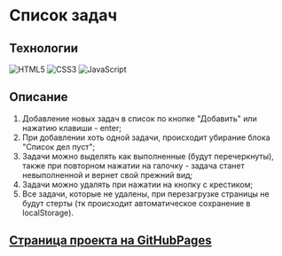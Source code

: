 # Список задач

## Технологии

![HTML5](https://img.shields.io/badge/-HTML5-e34f26?logo=html5&logoColor=white)
![CSS3](https://img.shields.io/badge/-CSS3-1572b6?logo=css3&logoColor=white)
![JavaScript](https://img.shields.io/badge/-JavaScript-f7df1e?logo=javaScript&logoColor=black)


## Описание 
1. Добавление новых задач в список по кнопке "Добавить" или нажатию клавиши - enter;
2. При добавлении хоть одной задачи, происходит убирание блока "Список дел пуст";
3. Задачи можно выделять как выполненные (будут перечеркнуты), также при повторном нажатии на галочку - задача станет невыполненной и вернет свой прежний вид;
4. Задачи можно удалять при нажатии на кнопку с крестиком;
5. Все задачи, которые не удалены, при перезагрузке страницы не будут стерты (тк происходит автоматическое сохранение в localStorage).
## [Страница проекта на GitHubPages](https://ekaterinatet.github.io/todo_tasks/)
